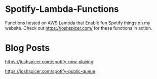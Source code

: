 # Spotify-Lambda-Functions
Functions hosted on AWS Lambda that Enable fun Spotify things on my website. 
Check out https://joshspicer.com/ for these functions in action.

# Blog Posts

 https://joshspicer.com/spotify-now-playing
 
 https://joshspicer.com/spotify-public-queue
